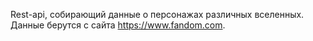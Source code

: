 Rest-api, собирающий данные о персонажах различных вселенных. Данные берутся с сайта https://www.fandom.com.